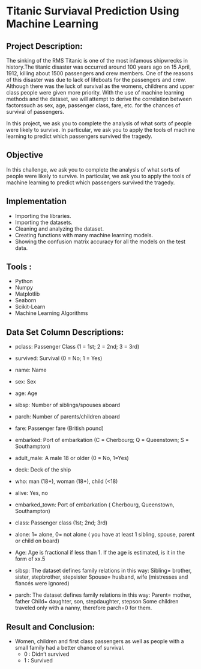# **Titanic Surviaval Prediction Using Machine Learning**


## Project Description:
   The sinking of the RMS Titanic is one of the most infamous shipwrecks in history.The titanic disaster was occurred around 100 years ago on 15 April, 1912, killing about 1500 passengers and crew members. One of the reasons of this disaster was due to lack of lifeboats for the passengers and crew.
Although there was the luck of survival as the womens, childrens and upper class people were given more priority.
    With the use of machine learning methods and the dataset, we will attempt to derive the correlation between factorssuch as sex, age, passenger class, fare, etc. for the chances of survival of passengers.

   In this project, we ask you to complete the analysis of what sorts of people were likely to survive. In particular, we ask you to apply the tools of machine learning to predict which passengers survived the tragedy.
   
  ## Objective
   In this challenge, we ask you to complete the analysis of what sorts of people were likely to survive. In particular, we ask you to apply the tools of machine learning to predict which passengers survived the tragedy.
 
 ## Implementation
   
   -  Importing the libraries.
   - Importing the datasets.
   - Cleaning and analyzing the dataset.
   - Creating functions with many machine learning models.   
   - Showing the confusion matrix accuracy for all the models on the test data.


## Tools :
   - Python
   - Numpy
   - Matplotlib
   - Seaborn
   - Scikit-Learn
   - Machine Learning Algorithms
    


  ## Data Set Column Descriptions:

   - pclass: Passenger Class (1 = 1st; 2 = 2nd; 3 = 3rd)
   - survived: Survival (0 = No; 1 = Yes)
   - name: Name
   - sex: Sex
   - age: Age
   - sibsp: Number of siblings/spouses aboard
   - parch: Number of parents/children aboard
   - fare: Passenger fare (British pound)
   - embarked: Port of embarkation (C = Cherbourg; Q = Queenstown; S = Southampton)
   - adult_male: A male 18 or older (0 = No, 1=Yes)
   - deck: Deck of the ship
   - who: man (18+), woman (18+), child (<18)
   - alive: Yes, no
   - embarked_town: Port of embarkation ( Cherbourg, Queenstown, Southampton)
   - class: Passenger class (1st; 2nd; 3rd)
   - alone: 1= alone, 0= not alone ( you have at least 1 sibling, spouse, parent or child on board)
    
    
  - Age:
      Age is fractional if less than 1. If the age is estimated, is it in the form of xx.5
      
  - sibsp:
      The dataset defines family relations in this way:
      Sibling= brother, sister, stepbrother, stepsister
      Spouse= husband, wife (mistresses and fiancés were ignored)
      
  - parch:
      The dataset defines family relations in this way:
      Parent= mother, father
      Child= daughter, son, stepdaughter, stepson
      Some children traveled only with a nanny, therefore parch=0 for them.


## Result and Conclusion:
    
   - Women, children and first class passengers as well as people with a small family had a better chance of survival.
      - 0 : Didn’t survived
      - 1 : Survived


